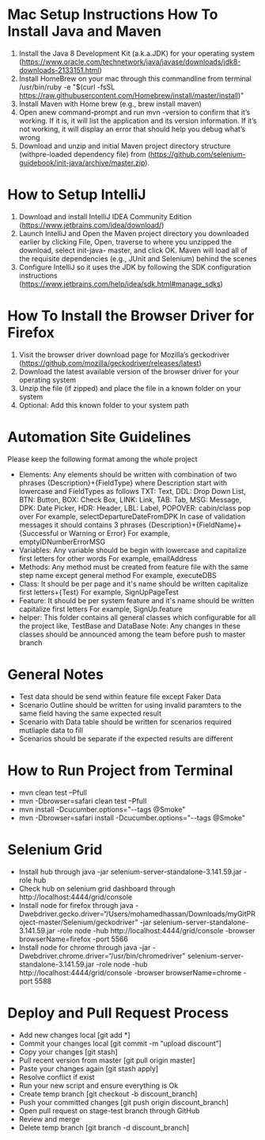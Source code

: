 # Mac Setup Instructions How To Install Java and Maven

1. Install the Java 8 Development Kit (a.k.a.JDK) for your operating system (https://www.oracle.com/technetwork/java/javase/downloads/jdk8-downloads-2133151.html)
2. Install HomeBrew on your mac through this commandline from terminal
/usr/bin/ruby -e "$(curl -fsSL https://raw.githubusercontent.com/Homebrew/install/master/install)"
3. Install Maven with Home brew (e.g., brew install maven)
4. Open anew command-prompt and run mvn -version to confirm that it’s working. If it is, it will list the application and its version information. If it’s not working, it will display an error that should help you debug what’s wrong
5. Download and unzip and initial Maven project directory structure (withpre-loaded dependency file) from (https://github.com/selenium-guidebook/init-java/archive/master.zip).

# How to Setup IntelliJ

1. Download and install IntelliJ IDEA Community Edition (https://www.jetbrains.com/idea/download/)
2. Launch IntelliJ and Open the Maven project directory you downloaded earlier by clicking File, Open, traverse to where you unzipped the download, select init-java- master, and click OK. Maven will load all of the requisite dependencies (e.g., JUnit and Selenium) behind the scenes
3. Configure IntelliJ so it uses the JDK by following the SDK configuration instructions (https://www.jetbrains.com/help/idea/sdk.html#manage_sdks)

# How To Install the Browser Driver for Firefox

1. Visit the browser driver download page for Mozilla’s geckodriver (https://github.com/mozilla/geckodriver/releases/latest)
2. Download the latest available version of the browser driver for your operating system
3. Unzip the file (if zipped) and place the file in a known folder on your system
4. Optional: Add this known folder to your system path

# Automation Site Guidelines

Please keep the following format among the whole project

- Elements: Any elements should be written with combination of two phrases {Description}+{FieldType} where Description start with lowercase and FieldTypes as follows TXT: Text, DDL: Drop Down List, BTN: Button, BOX: Check Box, LINK: Link, TAB: Tab, MSG: Message, DPK: Date Picker, HDR: Header, LBL: Label, POPOVER: cabin/class pop over
For example, selectDepartureDateFromDPK
In case of validation messages it should contains 3 phrases {Description}+{FieldName}+{Successful or Warning or Error} 
For example, emptyIDNumberErrorMSG
- Variables: Any variable should be begin with lowercase and capitalize first letters for other words 
For example, emailAddress
- Methods: Any method must be created from feature file with the same step name except general method 
For example, executeDBS
- Class: It should be per page and it's name should be written capitalize first letters+{Test} 
For example, SignUpPageTest
- Feature: It should be per system feature and it's name should be written capitalize first letters 
For example, SignUp.feature
- helper: This folder contains all general classes which configurable for all the project like, TestBase and DataBase Note: Any changes in these classes should be announced among the team before push to master branch

# General Notes

- Test data should be send within feature file except Faker Data
- Scenario Outline should be written for using invalid paramters to the same field having the same expected result
- Scenario with Data table should be written for scenarios required mutliaple data to fill
- Scenarios should be separate if the expected results are different

# How to Run Project from Terminal

- mvn clean test –Pfull
- mvn -Dbrowser=safari clean test –Pfull
- mvn install -Dcucumber.options="--tags @Smoke"
- mvn -Dbrowser=safari install -Dcucumber.options="--tags @Smoke"

# Selenium Grid

- Install hub through java -jar selenium-server-standalone-3.141.59.jar -role hub
- Check hub on selenium grid dashboard through http://localhost:4444/grid/console
- Install node for firefox through java -Dwebdriver.gecko.driver=“/Users/mohamedhassan/Downloads/myGitPRoject-master/Selenium/geckodriver" -jar selenium-server-standalone-3.141.59.jar -role node -hub http://localhost:4444/grid/console -browser browserName=firefox -port 5566
- Install node for chrome through java -jar -Dwebdriver.chrome.driver=“/usr/bin/chromedriver" selenium-server-standalone-3.141.59.jar -role node -hub http://localhost:4444/grid/console -browser browserName=chrome -port 5588


# Deploy and Pull Request Process

- Add new changes local [git add *]
- Commit your changes local [git commit -m “upload discount”]
- Copy your changes [git stash]
- Pull recent version from master [git pull origin master]
- Paste your changes again [git stash apply]
- Resolve conflict if exist
- Run your new script and ensure everything is Ok
- Create temp branch [git checkout -b discount_branch]
- Push your committed changes [git push origin discount_branch]
- Open pull request on stage-test branch through GitHub
- Review and merge
- Delete temp branch [git branch -d discount_branch]
